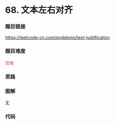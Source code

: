 # 68. 文本左右对齐

### 题目链接

https://leetcode-cn.com/problems/text-justification

### 题目难度

<font color=#D9534F>困难</font>

### 思路



### 图解

无

### 代码

```python
```